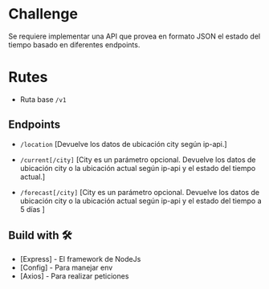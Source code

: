 # Challenge
Se requiere implementar una API que provea en formato JSON el estado del tiempo basado en
diferentes endpoints.

# Rutes 
- Ruta base ``/v1``
## Endpoints

- ``/location`` [Devuelve los datos de ubicación city según ip-api.]
- ``/current[/city]`` [City es un parámetro opcional. Devuelve los datos de ubicación city o la ubicación actual según
ip-api y el estado del tiempo actual.]

- ``/forecast[/city]`` [City es un parámetro opcional. Devuelve los datos de ubicación city o la ubicación actual según
ip-api y el estado del tiempo a 5 días ]

## Build with  🛠️

* [Express]    - El framework de NodeJs
* [Config]     - Para manejar env
* [Axios] - Para realizar peticiones

